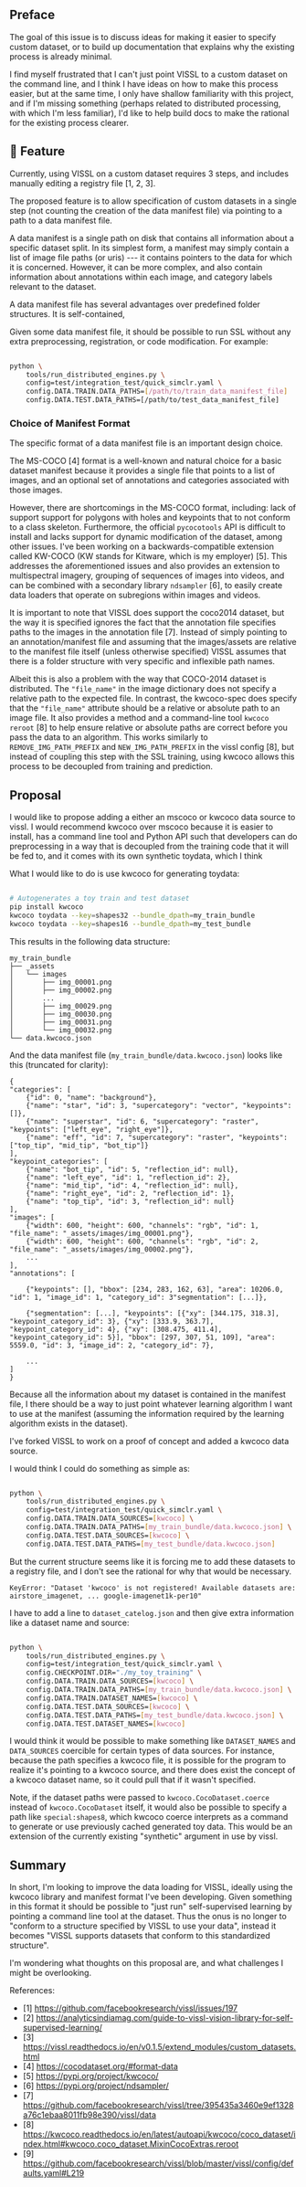 ## Preface

The goal of this issue is to discuss ideas for making it easier to specify
custom dataset, or to build up documentation that explains why the existing
process is already minimal.

I find myself frustrated that I can't just point VISSL to a custom dataset on
the command line, and I think I have ideas on how to make this process easier,
but at the same time, I only have shallow familiarity with this project, and if
I'm missing something (perhaps related to distributed processing, with which
I'm less familiar), I'd like to help build docs to make the rational for the
existing process clearer.


## 🚀 Feature

Currently, using VISSL on a custom dataset requires 3 steps, and includes
manually editing a registry file [1, 2, 3].

The proposed feature is to allow specification of custom datasets in a single
step (not counting the creation of the data manifest file) via pointing to a
path to a data manifest file.

A data manifest is a single path on disk that contains all information about a
specific dataset split. In its simplest form, a manifest may simply contain a
list of image file paths (or uris) --- it contains pointers to the data for
which it is concerned. However, it can be more complex, and also contain
information about annotations within each image, and category labels relevant
to the dataset.

A data manifest file has several advantages over predefined folder structures. 
It is self-contained, 

Given some data manifest file, it should be possible to run SSL without any
extra preprocessing, registration, or code modification. For example:

```bash

python \
    tools/run_distributed_engines.py \
    config=test/integration_test/quick_simclr.yaml \
    config.DATA.TRAIN.DATA_PATHS=[/path/to/train_data_manifest_file]
    config.DATA.TEST.DATA_PATHS=[/path/to/test_data_manifest_file]
```



### Choice of Manifest Format

The specific format of a data manifest file is an important design choice.

The MS-COCO [4] format is a well-known and natural choice for a basic dataset
manifest because it provides a single file that points to a list of images, and
an optional set of annotations and categories associated with those images. 

However, there are shortcomings in the MS-COCO format, including: lack of
support support for polygons with holes and keypoints that to not conform to a
class skeleton. Furthermore, the official `pycocotools` API is difficult to
install and lacks support for dynamic modification of the dataset, among other
issues.  I've been working on a backwards-compatible extension called KW-COCO
(KW stands for Kitware, which is my employer) [5]. This addresses
the aforementioned issues and also provides an extension to multispectral
imagery, grouping of sequences of images into videos, and can be combined with
a secondary library `ndsampler` [6], to easily create data loaders that operate
on subregions within images and videos.
 
It is important to note that VISSL does support the coco2014 dataset, but the
way it is specified ignores the fact that the annotation file specifies paths
to the images in the annotation file [7]. Instead of simply pointing to an
annotation/manifest file and assuming that the images/assets are relative to
the manifest file itself (unless otherwise specified) VISSL assumes that there
is a folder structure with very specific and inflexible path names.
 
Albeit this is also a problem with the way that COCO-2014 dataset is
distributed.  The `"file_name"` in the image dictionary does not specify a
relative path to the expected file. In contrast, the kwcoco-spec does specify
that the `"file_name"` attribute should be a relative or absolute path to an
image file.  It also provides a method and a command-line tool `kwcoco reroot`
[8] to help ensure relative or absolute paths are correct before you pass the
data to an algorithm. This works similarly to `REMOVE_IMG_PATH_PREFIX` and
`NEW_IMG_PATH_PREFIX` in the vissl config [8], but instead of coupling this
step with the SSL training, using kwcoco allows this process to be decoupled
from training and prediction.


## Proposal

I would like to propose adding a either an mscoco or kwcoco data source to
vissl. I would recommend kwcoco over mscoco because it is easier to install,
has a command line tool and Python API such that developers can do
preprocessing in a way that is decoupled from the training code that it will be
fed to, and it comes with its own synthetic toydata, which I think  


What I would like to do is use kwcoco for generating toydata: 

```bash

# Autogenerates a toy train and test dataset
pip install kwcoco
kwcoco toydata --key=shapes32 --bundle_dpath=my_train_bundle
kwcoco toydata --key=shapes16 --bundle_dpath=my_test_bundle
```

This results in the following data structure:

```
my_train_bundle
├── _assets
│   └── images
│       ├── img_00001.png
│       ├── img_00002.png
│       ...
│       ├── img_00029.png
│       ├── img_00030.png
│       ├── img_00031.png
│       └── img_00032.png
└── data.kwcoco.json
```

And the data manifest file (`my_train_bundle/data.kwcoco.json`) looks like this (truncated for clarity):

```
{
"categories": [
    {"id": 0, "name": "background"},
    {"name": "star", "id": 3, "supercategory": "vector", "keypoints": []},
    {"name": "superstar", "id": 6, "supercategory": "raster", "keypoints": ["left_eye", "right_eye"]},
    {"name": "eff", "id": 7, "supercategory": "raster", "keypoints": ["top_tip", "mid_tip", "bot_tip"]}
],
"keypoint_categories": [
    {"name": "bot_tip", "id": 5, "reflection_id": null},
    {"name": "left_eye", "id": 1, "reflection_id": 2},
    {"name": "mid_tip", "id": 4, "reflection_id": null},
    {"name": "right_eye", "id": 2, "reflection_id": 1},
    {"name": "top_tip", "id": 3, "reflection_id": null}
],
"images": [
    {"width": 600, "height": 600, "channels": "rgb", "id": 1, "file_name": "_assets/images/img_00001.png"},
    {"width": 600, "height": 600, "channels": "rgb", "id": 2, "file_name": "_assets/images/img_00002.png"},
    ...
],
"annotations": [

    {"keypoints": [], "bbox": [234, 283, 162, 63], "area": 10206.0, "id": 1, "image_id": 1, "category_id": 3"segmentation": [...]},

    {"segmentation": [...], "keypoints": [{"xy": [344.175, 318.3], "keypoint_category_id": 3}, {"xy": [333.9, 363.7], "keypoint_category_id": 4}, {"xy": [308.475, 411.4], "keypoint_category_id": 5}], "bbox": [297, 307, 51, 109], "area": 5559.0, "id": 3, "image_id": 2, "category_id": 7},

    ...
]
}
```

Because all the information about my dataset is contained in the manifest file,
I there should be a way to just point whatever learning algorithm I want to use
at the manifest (assuming the information required by the learning algorithm
exists in the dataset).

I've forked VISSL to work on a proof of concept and added a kwcoco data source.

I would think I could do something as simple as:

```bash

python \
    tools/run_distributed_engines.py \
    config=test/integration_test/quick_simclr.yaml \
    config.DATA.TRAIN.DATA_SOURCES=[kwcoco] \
    config.DATA.TRAIN.DATA_PATHS=[my_train_bundle/data.kwcoco.json] \
    config.DATA.TEST.DATA_SOURCES=[kwcoco] \
    config.DATA.TEST.DATA_PATHS=[my_test_bundle/data.kwcoco.json]
```


But the current structure seems like it is forcing me to add these datasets to
a registry file, and I don't see the rational for why that would be necessary.


```
KeyError: "Dataset 'kwcoco' is not registered! Available datasets are: airstore_imagenet, ... google-imagenet1k-per10"
```


I have to add a line to `dataset_catelog.json` and then give extra information
like a dataset name and source:

```bash

python \
    tools/run_distributed_engines.py \
    config=test/integration_test/quick_simclr.yaml \
    config.CHECKPOINT.DIR="./my_toy_training" \
    config.DATA.TRAIN.DATA_SOURCES=[kwcoco] \
    config.DATA.TRAIN.DATA_PATHS=[my_train_bundle/data.kwcoco.json] \
    config.DATA.TRAIN.DATASET_NAMES=[kwcoco] \
    config.DATA.TEST.DATA_SOURCES=[kwcoco] \
    config.DATA.TEST.DATA_PATHS=[my_test_bundle/data.kwcoco.json] \
    config.DATA.TEST.DATASET_NAMES=[kwcoco]
```

I would think it would be possible to make something like `DATASET_NAMES` and
`DATA_SOURCES` coercible for certain types of data sources. For instance,
because the path specifies a kwcoco file, it is possible for the program to
realize it's pointing to a kwcoco source, and there does exist the concept of a
kwcoco dataset name, so it could pull that if it wasn't specified.
 

Note, if the dataset paths were passed to `kwcoco.CocoDataset.coerce` instead
of `kwcoco.CocoDataset` itself, it would also be possible to specify a path
like `special:shapes8`, which kwcoco coerce interprets as a command to generate
or use previously cached generated toy data. This would be an extension of the
currently existing "synthetic" argument in use by vissl.

## Summary

In short, I'm looking to improve the data loading for VISSL, ideally using the
kwcoco library and manifest format I've been developing. Given something in
this format it should be possible to "just run" self-supervised learning by
pointing a command line tool at the dataset. Thus the onus is no longer to
"conform to a structure specified by VISSL to use your data", instead it becomes
"VISSL supports datasets that conform to this standardized structure".

I'm wondering what thoughts on this proposal are, and what challenges I might
be overlooking.



References:

 * [1] https://github.com/facebookresearch/vissl/issues/197
 * [2] https://analyticsindiamag.com/guide-to-vissl-vision-library-for-self-supervised-learning/
 * [3] https://vissl.readthedocs.io/en/v0.1.5/extend_modules/custom_datasets.html
 * [4] https://cocodataset.org/#format-data
 * [5] https://pypi.org/project/kwcoco/
 * [6] https://pypi.org/project/ndsampler/
 * [7] https://github.com/facebookresearch/vissl/tree/395435a3460e9ef1328a76c1ebaa8011fb98e390/vissl/data
 * [8] https://kwcoco.readthedocs.io/en/latest/autoapi/kwcoco/coco_dataset/index.html#kwcoco.coco_dataset.MixinCocoExtras.reroot
 * [9] https://github.com/facebookresearch/vissl/blob/master/vissl/config/defaults.yaml#L219
